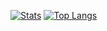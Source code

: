 [![Stats](https://github-readme-stats.vercel.app/api?username=gabbhack&show_icons=true&theme=jolly&hide_title=true)](https://github.com/anuraghazra/github-readme-stats)
[![Top Langs](https://github-readme-stats.vercel.app/api/top-langs/?username=gabbhack&layout=compact&theme=jolly&hide_title=true)](https://github.com/anuraghazra/github-readme-stats)

